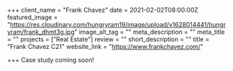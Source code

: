 +++
client_name = "Frank Chavez"
date = 2021-02-02T08:00:00Z
featured_image = "https://res.cloudinary.com/hungryram19/image/upload/v1628014441/hungryram/frank_dhmt3g.jpg"
image_alt_tag = ""
meta_description = ""
meta_title = ""
projects = ["Real Estate"]
review = ""
short_description = ""
title = "Frank Chavez C21"
website_link = "https://www.frankchavez.com/"

+++
Case study coming soon!